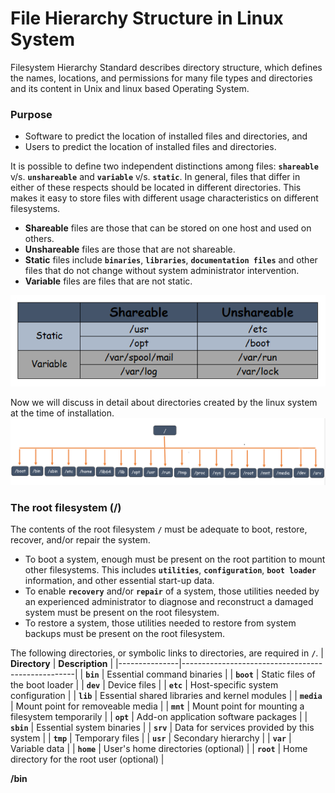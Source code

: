 # File Hierarchy Structure in Linux System

Filesystem Hierarchy Standard describes directory structure, which defines the names, locations, and permissions for many file types and directories and its content in Unix and linux based Operating System.

### Purpose
  - Software to predict the location of installed files and directories, and
  - Users to predict the location of installed files and directories.

It is possible to define two independent distinctions among files: **` shareable `** v/s. **` unshareable `** and **` variable `** v/s. **` static `**. In general, files that differ in either of these respects should be located in different directories. This makes it easy to store files with different usage characteristics on different filesystems.
  - **Shareable** files are those that can be stored on one host and used on others. 
  - **Unshareable** files are those that are not shareable.
  - **Static** files include **` binaries `**, **` libraries `**, **` documentation files `** and other files that do not change without system administrator intervention. 
  - **Variable** files are files that are not static.

  ![static variable files](../../images/core-concept/linux-fhs/static-nonstatic.png)
  
Now we will discuss in detail about directories created by the linux system at the time of installation.
![directories at installation](../../images/core-concept/linux-fhs/linux-fhs.png)


### The root filesystem (/)
The contents of the root filesystem **` / `** must be adequate to boot, restore, recover, and/or repair the system.
  - To boot a system, enough must be present on the root partition to mount other filesystems. This includes **` utilities `**, **` configuration `**, **` boot loader `** information, and other essential start-up data.
  - To enable **` recovery `** and/or **` repair `** of a system, those utilities needed by an experienced administrator to diagnose and reconstruct a damaged system must be present on the root filesystem.
  - To restore a system, those utilities needed to restore from system backups must be present on the root filesystem.

The following directories, or symbolic links to directories, are required in **` / `**.
| **Directory** | **Description**                                   |
|---------------|---------------------------------------------------|
| **` bin `**   | Essential command binaries                        |
| **` boot `**  | Static files of the boot loader                   |
| **` dev `**   | Device files                                      |
| **` etc `**   | Host-specific system configuration                |
| **` lib `**   | Essential shared libraries and kernel modules     |
| **` media `** | Mount point for removeable media                  |
| **` mnt `**   | Mount point for mounting a filesystem temporarily |
| **` opt `**   | Add-on application software packages              |
| **` sbin `**  | Essential system binaries                         |
| **` srv `**   | Data for services provided by this system         |
| **` tmp `**   | Temporary files                                   |
| **` usr `**   | Secondary hierarchy                               |
| **` var `**   | Variable data                                     |
| **` home `**  | User's home directories (optional)                |
| **` root `**  | Home directory for the root user (optional)       |

**/bin**



